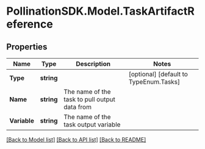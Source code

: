 
# PollinationSDK.Model.TaskArtifactReference

## Properties

Name | Type | Description | Notes
------------ | ------------- | ------------- | -------------
**Type** | **string** |  | [optional] [default to TypeEnum.Tasks]
**Name** | **string** | The name of the task to pull output data from | 
**Variable** | **string** | The name of the task output variable | 

[[Back to Model list]](../README.md#documentation-for-models)
[[Back to API list]](../README.md#documentation-for-api-endpoints)
[[Back to README]](../README.md)

